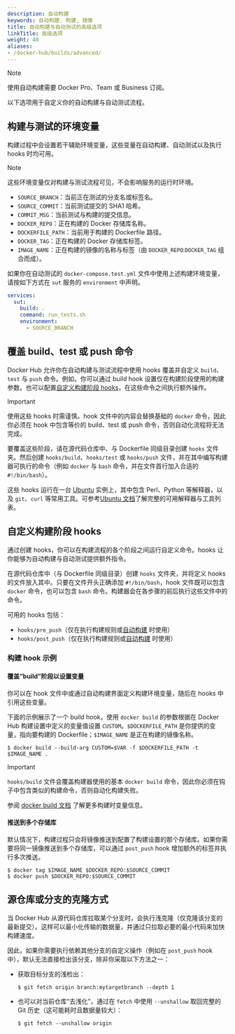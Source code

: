 ```yaml
---
description: 自动构建
keywords: 自动构建, 构建, 镜像
title: 自动构建与自动测试的高级选项
linkTitle: 高级选项
weight: 40
aliases:
- /docker-hub/builds/advanced/
---
```


> [!NOTE]
>
> 使用自动构建需要 Docker Pro、Team 或 Business 订阅。

以下选项用于自定义你的自动构建与自动测试流程。

## 构建与测试的环境变量

构建过程中会设置若干辅助环境变量，这些变量在自动构建、自动测试以及执行 hooks 时均可用。

> [!NOTE]
>
> 这些环境变量仅对构建与测试流程可见，不会影响服务的运行时环境。

* `SOURCE_BRANCH`：当前正在测试的分支名或标签名。
* `SOURCE_COMMIT`：当前测试提交的 SHA1 哈希。
* `COMMIT_MSG`：当前测试与构建的提交信息。
* `DOCKER_REPO`：正在构建的 Docker 存储库名称。
* `DOCKERFILE_PATH`：当前用于构建的 Dockerfile 路径。
* `DOCKER_TAG`：正在构建的 Docker 存储库标签。
* `IMAGE_NAME`：正在构建的镜像的名称与标签（由 `DOCKER_REPO`:`DOCKER_TAG` 组合而成）。

如果你在自动测试的 `docker-compose.test.yml` 文件中使用上述构建环境变量，请按如下方式在 `sut` 服务的 `environment` 中声明。

```yaml
services:
  sut:
    build: .
    command: run_tests.sh
    environment:
      - SOURCE_BRANCH
```


## 覆盖 build、test 或 push 命令

Docker Hub 允许你在自动构建与测试流程中使用 hooks 覆盖并自定义 `build`、`test` 与 `push` 命令。例如，你可以通过 build hook 设置仅在构建阶段使用的构建参数。也可以配置[自定义构建阶段 hooks](#custom-build-phase-hooks)，在这些命令之间执行额外操作。

> [!IMPORTANT]
>
> 使用这些 hooks 时需谨慎。hook 文件中的内容会替换基础的 `docker` 命令，因此你必须在 hook 中包含等价的 build、test 或 push 命令，否则自动化流程将无法完成。

要覆盖这些阶段，请在源代码仓库中、与 Dockerfile 同级目录创建 `hooks` 文件夹。然后创建 `hooks/build`、`hooks/test` 或 `hooks/push` 文件，并在其中编写构建器可执行的命令（例如 `docker` 与 `bash` 命令，并在文件首行加入合适的 `#!/bin/bash`）。

这些 hooks 运行在一台 [Ubuntu](https://releases.ubuntu.com/) 实例上，其中包含 Perl、Python 等解释器，以及 `git`、`curl` 等常用工具。可参考[Ubuntu 文档](https://ubuntu.com/)了解完整的可用解释器与工具列表。

## 自定义构建阶段 hooks

通过创建 hooks，你可以在构建流程的各个阶段之间运行自定义命令。hooks 让你能够为自动构建与自动测试提供额外指令。

在源代码仓库中（与 Dockerfile 同级目录）创建 `hooks` 文件夹，并将定义 hooks 的文件放入其中。只要在文件开头正确添加 `#!/bin/bash`，hook 文件既可以包含 `docker` 命令，也可以包含 `bash` 命令。构建器会在各步骤的前后执行这些文件中的命令。

可用的 hooks 包括：

* `hooks/pre_push`（仅在执行构建规则或[自动构建](index.md) 时使用）
* `hooks/post_push`（仅在执行构建规则或[自动构建](index.md) 时使用）

### 构建 hook 示例

#### 覆盖“build”阶段以设置变量

你可以在 hook 文件中或通过自动构建界面定义构建环境变量，随后在 hooks 中引用这些变量。

下面的示例展示了一个 build hook，使用 `docker build` 的参数根据在 Docker Hub 构建设置中定义的变量值设置 `CUSTOM`。`$DOCKERFILE_PATH` 是你提供的变量，指向要构建的 Dockerfile；`$IMAGE_NAME` 是正在构建的镜像名称。

```console
$ docker build --build-arg CUSTOM=$VAR -f $DOCKERFILE_PATH -t $IMAGE_NAME .
```

> [!IMPORTANT]
>
> `hooks/build` 文件会覆盖构建器使用的基本 `docker build` 命令，因此你必须在钩子中包含类似的构建命令，否则自动化构建失败。

参阅 [docker build 文档](/reference/cli/docker/buildx/build.md#build-arg) 了解更多构建时变量信息。

#### 推送到多个存储库

默认情况下，构建过程只会将镜像推送到配置了构建设置的那个存储库。如果你需要将同一镜像推送到多个存储库，可以通过 `post_push` hook 增加额外的标签并执行多次推送。

```console
$ docker tag $IMAGE_NAME $DOCKER_REPO:$SOURCE_COMMIT
$ docker push $DOCKER_REPO:$SOURCE_COMMIT
```

## 源仓库或分支的克隆方式

当 Docker Hub 从源代码仓库拉取某个分支时，会执行浅克隆（仅克隆该分支的最新提交）。这样可以最小化传输的数据量，并通过只拉取必要的最小代码来加快构建速度。

因此，如果你需要执行依赖其他分支的自定义操作（例如在 `post_push` hook 中），默认无法直接检出该分支，除非你采取以下方法之一：

* 获取目标分支的浅检出：

    ```console
    $ git fetch origin branch:mytargetbranch --depth 1
    ```

* 也可以对当前仓库“去浅化”，通过在 `fetch` 中使用 `--unshallow` 取回完整的 Git 历史（这可能耗时且数据量较大）：

    ```console
    $ git fetch --unshallow origin
    ```
